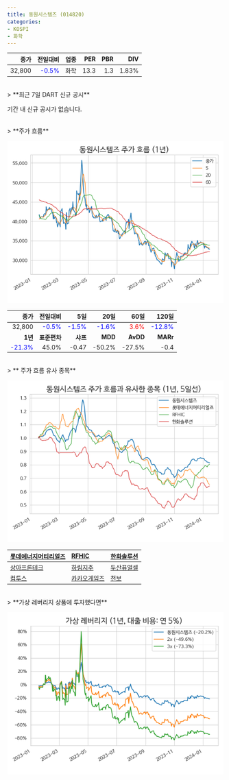 ```yaml
---
title: 동원시스템즈 (014820)
categories:
- KOSPI
- 화학
---
```


|**종가**|**전일대비**|**업종**|**PER**|**PBR**|**DIV**|
|-------:|-----------:|-------:|------:|------:|------:|
|32,800|<span style="color: blue">-0.5%</span>|화학|13.3|1.3|1.83%|

<!-- more -->

<br>
> **최근 7일 DART 신규 공시<a id="dart"></a>**

기간 내 신규 공시가 없습니다.

<br>
> **주가 흐름<a id="price"></a>**

![014820](/assets/images/stock/014820.png)

|**종가**|**전일대비**|**5일**|**20일**|**60일**|**120일**|
|-------:|-----------:|------:|-------:|-------:|--------:|
| 32,800 | <span style="color: blue">-0.5%</span> | <span style="color: blue">-1.5%</span> | <span style="color: blue">-1.6%</span> | <span style="color: red">3.6%</span> | <span style="color: blue">-12.8%</span> |
|**1년**|**표준편차**|**샤프**|**MDD**|**AvDD**|**MARr**|
| <span style="color: blue">-21.3%</span> | 45.0% | -0.47 | -50.2% | -27.5% | -0.4 |

<br>
> ** 주가 흐름 유사 종목<a id="corr"></a>**

![014820](/assets/images/stock/014820_corr.png)

| [롯데에너지머티리얼즈](/020150/) | [RFHIC](/218410/) | [한화솔루션](/009830/) |
|:---------------------------------------|:---------------------------------------|:---------------------------------------|
| [상아프론테크](/089980/) | [하림지주](/003380/) | [두산퓨얼셀](/336260/) |
| [컴투스](/078340/) | [카카오게임즈](/293490/) | [천보](/278280/) |

<br>
> **가상 레버리지 상품에 투자했다면<a id="2x"></a>**

![014820](/assets/images/stock/014820_2x.png)

[^corr]: 상관계수를 이용하여 분석하였습니다.